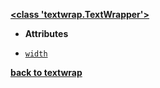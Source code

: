 [**<class 'textwrap.TextWrapper'>**](/modules/textwrap/TextWrapper/)

- **Attributes**

* [`width`](/modules/textwrap/TextWrapper/width.md)

[**back to textwrap**](/modules/textwrap/)
